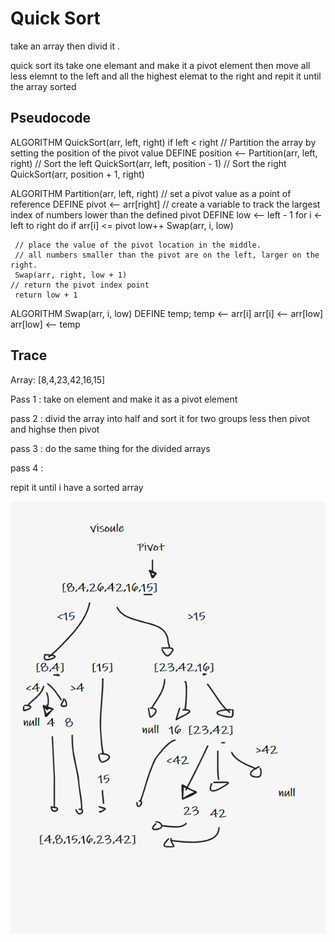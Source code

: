 # Quick Sort

take an array then divid it .

quick sort its take one elemant and make it a pivot element then move all less elemnt to the left and all the highest elemat to the right and repit it until the array sorted


## Pseudocode

ALGORITHM QuickSort(arr, left, right)
    if left < right
        // Partition the array by setting the position of the pivot value
        DEFINE position <-- Partition(arr, left, right)
        // Sort the left
        QuickSort(arr, left, position - 1)
        // Sort the right
        QuickSort(arr, position + 1, right)

ALGORITHM Partition(arr, left, right)
    // set a pivot value as a point of reference
    DEFINE pivot <-- arr[right]
    // create a variable to track the largest index of numbers lower than the defined pivot
    DEFINE low <-- left - 1
    for i <- left to right do
        if arr[i] <= pivot
            low++
            Swap(arr, i, low)

     // place the value of the pivot location in the middle.
     // all numbers smaller than the pivot are on the left, larger on the right.
     Swap(arr, right, low + 1)
    // return the pivot index point
     return low + 1

ALGORITHM Swap(arr, i, low)
    DEFINE temp;
    temp <-- arr[i]
    arr[i] <-- arr[low]
    arr[low] <-- temp


## Trace
Array: [8,4,23,42,16,15]

Pass 1 :
take on element and make it as a pivot element 

pass 2 : 
divid the array into half and sort it for two groups less then pivot and highse then pivot 

pass 3 : 
do the same thing for the divided arrays 

pass 4 : 

repit it until i have a sorted array

![](quickSortBlog.png)
